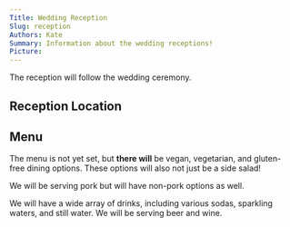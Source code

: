 ```yaml
---
Title: Wedding Reception
Slug: reception
Authors: Kate
Summary: Information about the wedding receptions!
Picture:  
---
```



The reception will follow the wedding ceremony.

<a name="reception-location"></a>
## Reception Location


<a name="menu"></a>
## Menu

The menu is not yet set, but **there will** be vegan, vegetarian, and gluten-free dining options. These options will also not just be a side salad! 


We will be serving pork but will have non-pork options as well. 


We will have a wide array of drinks, including various sodas, sparkling waters, and still water. We will be serving beer and wine. 

